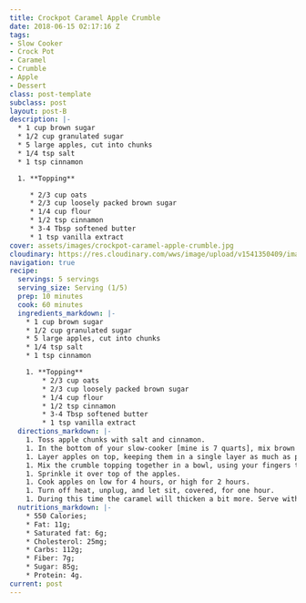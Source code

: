 ```yaml
---
title: Crockpot Caramel Apple Crumble
date: 2018-06-15 02:17:16 Z
tags:
- Slow Cooker
- Crock Pot
- Caramel
- Crumble
- Apple
- Dessert
class: post-template
subclass: post
layout: post-B
description: |-
  * 1 cup brown sugar
  * 1/2 cup granulated sugar
  * 5 large apples, cut into chunks
  * 1/4 tsp salt
  * 1 tsp cinnamon

  1. **Topping**

     * 2/3 cup oats
     * 2/3 cup loosely packed brown sugar
     * 1/4 cup flour
     * 1/2 tsp cinnamon
     * 3-4 Tbsp softened butter
     * 1 tsp vanilla extract
cover: assets/images/crockpot-caramel-apple-crumble.jpg
cloudinary: https://res.cloudinary.com/wws/image/upload/v1541350409/images/crockpot-caramel-apple-crumble.jpg
navigation: true
recipe:
  servings: 5 servings
  serving_size: Serving (1/5)
  prep: 10 minutes
  cook: 60 minutes
  ingredients_markdown: |-
    * 1 cup brown sugar
    * 1/2 cup granulated sugar
    * 5 large apples, cut into chunks
    * 1/4 tsp salt
    * 1 tsp cinnamon

    1. **Topping**
        * 2/3 cup oats
        * 2/3 cup loosely packed brown sugar
        * 1/4 cup flour
        * 1/2 tsp cinnamon
        * 3-4 Tbsp softened butter
        * 1 tsp vanilla extract
  directions_markdown: |-
    1. Toss apple chunks with salt and cinnamon.
    1. In the bottom of your slow-cooker [mine is 7 quarts], mix brown and granulated sugars, then spread evenly to cover.
    1. Layer apples on top, keeping them in a single layer as much as possible, then adding the rest of top.
    1. Mix the crumble topping together in a bowl, using your fingers to distribute the butter evenly and thoroughly and clump it together.
    1. Sprinkle it over top of the apples.
    1. Cook apples on low for 4 hours, or high for 2 hours.
    1. Turn off heat, unplug, and let sit, covered, for one hour.
    1. During this time the caramel will thicken a bit more. Serve with vanilla ice cream.
  nutritions_markdown: |-
    * 550 Calories;
    * Fat: 11g;
    * Saturated fat: 6g;
    * Cholesterol: 25mg;
    * Carbs: 112g;
    * Fiber: 7g;
    * Sugar: 85g;
    * Protein: 4g.
current: post
---
```


